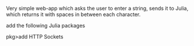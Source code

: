 Very simple web-app which asks the user to enter a string, sends it to Julia, which returns it with spaces in between each character. 

add the following Julia packages

pkg>add HTTP Sockets
